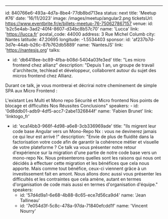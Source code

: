 ---

id: 840766e6-493a-4d7a-8be4-77db8bd713ea
status: next
title: 'Meetup #76'
date: '16/11/2023'
image: /images/meetup/angular2.png
ticketsUrl: https://www.eventbrite.fr/e/billets-meetup-76-750627867157
venue:
id: 'b2c5e4ab-3ad2-40f4-8607-d34bc8b57c70'
name: 'Lucca'
link: 'https://lucca.fr'
postal_code: 44000
address: 3 Rue Michel Columb
city: Nantes
latitude: 47.20695
longitude: -1.5534403
sponsor:
id: 'af237b7d-3d7e-44ab-b26c-87b762db5889'
name: 'NantesJS'
link: 'https://nantesjs.org'
talks:

- id: 'db6418ee-bc89-4fba-b08d-5404a03fe3ed'
  title: "Les micro frontend chez allianz"
  description: "Depuis 1 an, un groupe de travail d'architecte, techlead et développeur, collaborent autour du sujet des micros frontend chez Allianz.

Durant ce talk, je vous montrerai et décrirai notre cheminement de simple SPA aux Micro Frontend :

L'existant
Les Multi et Mono repo
Sécurité et Micro frontend
Nos points de blocage et difficultés
Nos Réussites
Conclusions"
speakers: -
id: '0d8ddb01-adb9-4df5-acc7-2abe1326844f'
name: 'Fabien Brunet'
link: 'linktogo_fr'

- id: 'eca14bb3-966f-4d98-a6e8-3cb336969ade'
  title: "Ils migrent leur code base Angular vers un Mono-Repo Nx : vous ne devinerez jamais ce qui leur est arrivé !"
  description: "Envie de plus de fluidité dans la factorisation votre code afin de garantir la cohérence métier et visuelle de votre plateforme ? Ce talk va vous présenter notre retour d'expérience sur la migration d'une partie de notre code base vers un mono-repo Nx. Nous présenterons quelles sont les raisons qui nous ont décidés à effectuer cette migration et les bénéfices que cela nous apporte. Mais comme tout bénéfice, ceux-ci viennent grâce à un investissement fait en amont. Nous allons donc aussi vous présenter les difficultés et les contraintes que cela amène, autant en termes d'organisation de code mais aussi en termes d'organisation d'équipe."
  speakers:
    - id: '57d4d9a1-6e68-4b88-8c65-ece7d56ca9d4'
      name: 'Jean Tallineau'
    - id: '7e054d3f-5c8c-478a-97da-71840efcdd1f'
      name: 'Vincent Nourry'
